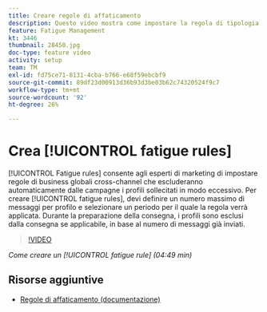 ```yaml
---
title: Creare regole di affaticamento
description: Questo video mostra come impostare la regola di tipologia.
feature: Fatigue Management
kt: 3446
thumbnail: 28450.jpg
doc-type: feature video
activity: setup
team: TM
exl-id: fd75ce71-8131-4cba-b766-e68f59ebcbf9
source-git-commit: 89df23d00913d36b93d3be03b62c74320524f9c7
workflow-type: tm+mt
source-wordcount: '92'
ht-degree: 26%

---
```


# Crea [!UICONTROL fatigue rules]

[!UICONTROL Fatigue rules] consente agli esperti di marketing di impostare regole di business globali cross-channel che escluderanno automaticamente dalle campagne i profili sollecitati in modo eccessivo.
Per creare [!UICONTROL fatigue rules], devi definire un numero massimo di messaggi per profilo e selezionare un periodo per il quale la regola verrà applicata. Durante la preparazione della consegna, i profili sono esclusi dalla consegna se applicabile, in base al numero di messaggi già inviati.

>[!VIDEO](https://video.tv.adobe.com/v/28450?quality=12&learn=on)

*Come creare un [!UICONTROL fatigue rule] (04:49 min)*

## Risorse aggiuntive

* [Regole di affaticamento (documentazione)](https://experienceleague.adobe.com/docs/campaign-standard/using/testing-and-sending/working-with-typology-rules/fatigue-rules.html)
